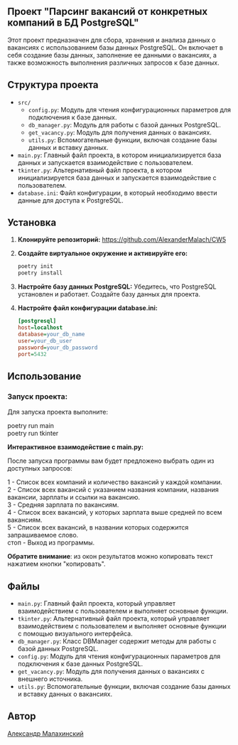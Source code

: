 ## Проект "Парсинг вакансий от конкретных компаний в БД PostgreSQL"

Этот проект предназначен для сбора, хранения и анализа данных о вакансиях с использованием базы данных PostgreSQL. Он включает в себя создание базы данных, заполнение ее данными о вакансиях, а также возможность выполнения различных запросов к базе данных.

## Структура проекта

- `src/`
  - `config.py`: Модуль для чтения конфигурационных параметров для подключения к базе данных.
  - `db_manager.py`: Модуль для работы с базой данных PostgreSQL.
  - `get_vacancy.py`: Модуль для получения данных о вакансиях.
  - `utils.py`: Вспомогательные функции, включая создание базы данных и вставку данных.
- `main.py`: Главный файл проекта, в котором инициализируется база данных и запускается взаимодействие с пользователем.
- `tkinter.py`: Альтернативный файл проекта, в котором инициализируется база данных и запускается взаимодействие с пользователем.
- `database.ini`: Файл конфигурации, в который необходимо ввести данные для доступа к PostgreSQL.

## Установка

1. **Клонируйте репозиторий:**
     https://github.com/AlexanderMalach/CW5

2. **Создайте виртуальное окружение и активируйте его:**
    ```sh
    poetry init
    poetry install
    ```

3. **Настройте базу данных PostgreSQL:**
    Убедитесь, что PostgreSQL установлен и работает. Создайте базу данных для проекта.

4. **Настройте файл конфигурации database.ini:**
    ```ini
    [postgresql]
    host=localhost
    database=your_db_name
    user=your_db_user
    password=your_db_password
    port=5432
    ```

## Использование

### Запуск проекта:

Для запуска проекта выполните:

poetry run main  
poetry run tkinter  



**Интерактивное взаимодействие с main.py:**

После запуска программы вам будет предложено выбрать один из доступных запросов:

1 - Список всех компаний и количество вакансий у каждой компании.  
2 - Список всех вакансий с указанием названия компании, названия вакансии, зарплаты и ссылки на вакансию.  
3 - Средняя зарплата по вакансиям.  
4 - Список всех вакансий, у которых зарплата выше средней по всем вакансиям.  
5 - Список всех вакансий, в названии которых содержится запрашиваемое слово.  
стоп - Выход из программы.  

**Обратите внимание**: из окон результатов можно копировать текст нажатием кнопки "копировать".

## Файлы

- `main.py`: Главный файл проекта, который управляет взаимодействием с пользователем и выполняет основные функции.
- `tkinter.py`: Альтернативный файл проекта, который управляет взаимодействием с пользователем и выполняет основные функции с помощью визуального интерфейса.
- `db_manager.py`: Класс DBManager содержит методы для работы с базой данных PostgreSQL.
- `config.py`: Модуль для чтения конфигурационных параметров для подключения к базе данных PostgreSQL.
- `get_vacancy.py`: Модуль для получения данных о вакансиях с внешнего источника.
- `utils.py`: Вспомогательные функции, включая создание базы данных и вставку данных о вакансиях.

## Автор

[Aлександр Малахинский](https://github.com/AlexanderMalach)

